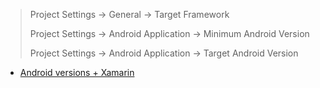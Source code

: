 > Project Settings -> General -> Target Framework
>
> Project Settings -> Android Application -> Minimum Android Version
>
> Project Settings -> Android Application -> Target Android Version

- [Android versions + Xamarin](http://redth.codes/such-android-api-levels-much-confuse-wow/)

